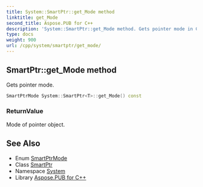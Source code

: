 ```yaml
---
title: System::SmartPtr::get_Mode method
linktitle: get_Mode
second_title: Aspose.PUB for C++
description: 'System::SmartPtr::get_Mode method. Gets pointer mode in C++.'
type: docs
weight: 900
url: /cpp/system/smartptr/get_mode/
---
```

## SmartPtr::get_Mode method


Gets pointer mode.

```cpp
SmartPtrMode System::SmartPtr<T>::get_Mode() const
```


### ReturnValue

Mode of pointer object.

## See Also

* Enum [SmartPtrMode](../../smartptrmode/)
* Class [SmartPtr](../)
* Namespace [System](../../)
* Library [Aspose.PUB for C++](../../../)
